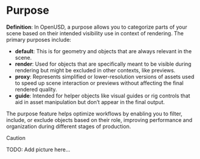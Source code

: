 # Purpose

**Definition**: In OpenUSD, a purpose allows you to categorize parts of your scene based on their intended visibility use in context of rendering. The primary purposes include:

- **default**: This is for geometry and objects that are always relevant in the scene.
- **render**: Used for objects that are specifically meant to be visible during rendering but might be excluded in other contexts, like previews.
- **proxy**: Represents simplified or lower-resolution versions of assets used to speed up scene interaction or previews without affecting the final rendered quality.
- **guide**: Intended for helper objects like visual guides or rig controls that aid in asset manipulation but don’t appear in the final output.

The purpose feature helps optimize workflows by enabling you to filter, include, or exclude objects based on their role, improving performance and organization during different stages of production.

> [!CAUTION]
> TODO: Add picture here...